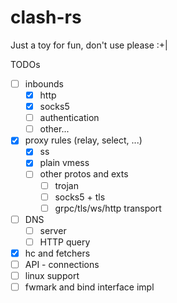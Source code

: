 # clash-rs
Just a toy for fun, don't use please :+|

TODOs
- [ ] inbounds
    - [x] http
    - [x] socks5
    - [ ] authentication
    - [ ] other...
- [x] proxy rules (relay, select, ...)
    - [x] ss
    - [x] plain vmess
    - [ ] other protos and exts
        - [ ] trojan
        - [ ] socks5 + tls
        - [ ] grpc/tls/ws/http transport
- [ ] DNS
    - [ ] server
    - [ ] HTTP query
- [x] hc and fetchers
- [ ] API - connections
- [ ] linux support
- [ ] fwmark and bind interface impl